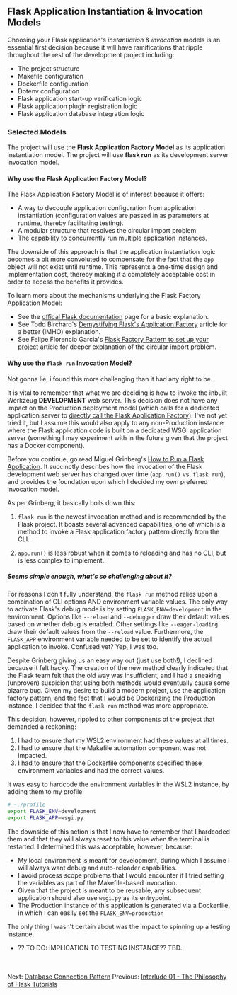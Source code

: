 ## Flask Application Instantiation & Invocation Models

Choosing your Flask application's _instantiation_ & _invocation_ models is an essential first decision because it will have ramifications that ripple throughout the rest of the development project including:

* The project structure
* Makefile configuration
* Dockerfile configuration
* Dotenv configuration
* Flask application start-up verification logic
* Flask application plugin registration logic
* Flask application database integration logic

### Selected Models
The project will use the **Flask Application Factory Model** as its application instantiation model.
The project will use **flask run** as its development server invocation model.


#### Why use the Flask Application Factory Model?
The Flask Application Factory Model is of interest because it offers:

* A way to decouple application configuration from application instantiation (configuration values are passed in as parameters at runtime, thereby facilitating testing).
* A modular structure that resolves the circular import problem
* The capability to concurrently run multiple application instances.

The downside of this approach is that the application instantiation logic becomes a bit more convoluted to compensate for the fact that the `app` object will not exist until runtime. This represents a one-time design and implementation cost, thereby making it a completely acceptable cost in order to access the benefits it provides.

To learn more about the mechanisms underlying the Flask Factory Application Model:
* See the [offical Flask documentation](https://flask.palletsprojects.com/en/1.1.x/patterns/appfactories/) page for a basic explanation.
* See Todd Birchard's [Demystifying Flask's Application Factory](https://hackersandslackers.com/flask-application-factory/) article for a better (IMHO) explanation.
* See Felipe Florencio Garcia's [Flask Factory Pattern to set up your project](https://itnext.io/flask-factory-pattern-to-setup-your-project-8fe7d6b23247) article for deeper explanation of the circular import problem.


#### Why use the `flask run` Invocation Model?
Not gonna lie, i found this more challenging than it had any right to be. 

It is vital to remember that what we are deciding is how to invoke the inbuilt Werkzeug **DEVELOPMENT** web server. This decision does not have any impact on the Production deployment model (which calls for a dedicated application server to [directly call the Flask Application Factory](https://flask.palletsprojects.com/en/1.1.x/tutorial/deploy/)). I've not yet tried it, but I assume this would also apply to any non-Production instance where the Flask application code is built on a dedicated WSGI application server (something I may experiment with in the future given that the project has a Docker component).

Before you continue, go read Miguel Grinberg's [How to Run a Flask Application](https://www.twilio.com/blog/how-run-flask-application). It succinctly describes how the invocation of the Flask development web server has changed over time (`app.run()` vs. `flask run`), and provides the foundation upon which I decided my own preferred invocation model. 

As per Grinberg, it basically boils down this:

1. `flask run` is the newest invocation method and is recommended by the Flask project. It boasts several advanced capabilities, one of which is a method to invoke a Flask application factory pattern directly from the CLI.

1. `app.run()` is less robust when it comes to reloading and has no CLI, but is less complex to implement.

##### Seems simple enough, what's so challenging about it?
For reasons I don't fully understand, the `flask run` method relies upon a combination of CLI options AND environment variable values. The only way to activate Flask's debug mode is by setting `FLASK_ENV=development` in the environment. Options like `--reload` and `--debugger` draw their default values based on whether debug is enabled. Other settings like `--eager-loading` draw their default values from the `--reload` value. Furthermore, the `FLASK_APP` environment variable needed to be set to identify the actual application to invoke. Confused yet? Yep, I was too.

<INSERT IMAGE FROM GRINBERG HERE>

Despite Grinberg giving us an easy way out (just use both!), I declined because it felt hacky. The creation of the new method clearly indicated that the Flask team felt that the old way was insufficient, and I had a sneaking (unproven) suspicion that using both methods would eventually cause some bizarre bug. Given my desire to build a modern project, use the application factory pattern, and the fact that I would be Dockerizing the Production instance, I decided that the `flask run` method was more appropriate.

This decision, however, rippled to other components of the project that demanded a reckoning:
1. I had to ensure that my WSL2 environment had these values at all times.
1. I had to ensure that the Makefile automation component was not impacted.
1. I had to ensure that the Dockerfile components specified these environment variables and had the correct values.

It was easy to hardcode the environment variables in the WSL2 instance, by adding them to my profile:
```bash
# ~./profile
export FLASK_ENV=development
export FLASK_APP=wsgi.py
```

The downside of this action is that I now have to remember that I hardcoded them and that they will always reset to this value when the terminal is restarted. I determined this was acceptable, however, because: 

* My local environment is meant for development, during which I assume I will always want debug and auto-reloader capabilities. 
* I avoid process scope problems that I would encounter if I tried setting the variables as part of the Makefile-based invocation.
* Given that the project is meant to be reusable, any subsequent application should also use `wsgi.py` as its entrypoint.
* The Production instance of this application is generated via a Dockerfile, in which I can easily set the `FLASK_ENV=production`

The only thing I wasn't certain about was the impact to spinning up a testing instance.
* ?? TO DO: IMPLICATION TO TESTING INSTANCE?? TBD. 

 
<br><br>
Next: [Database Connection Pattern](./08-database-connection.md)
Previous: [Interlude 01 - The Philosophy of Flask Tutorials](./06-interlude-01-philosophy-of-flask-application-architecture.md)
